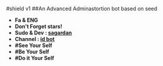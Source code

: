 #shield v1
##An Advanced Adminastortion bot based on seed
* **Fa & ENG**
* **Don't Forget stars!**
* **Sudo & Dev : [sagardan](telegram/me/xxx_sargardan_xxx)**
* **Channel : [id bot](telegram.me/xxx_shield_xxx_bot_xxx)**
* **#See Your Self**
* **#Be Your Self**
* **#Do it Your Self**
